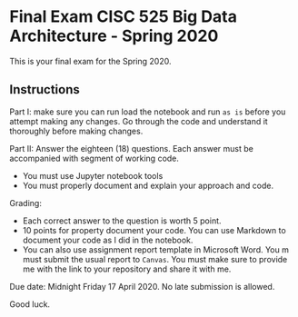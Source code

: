 # Final Exam CISC 525 Big Data Architecture - Spring 2020

This is your final exam for the Spring 2020.

## Instructions

Part I: make sure you can run load the notebook and run `as is` before
you attempt making any changes. Go through the code and understand it
thoroughly before making changes.

Part II: Answer the eighteen (18) questions. Each answer must be
accompanied with segment of working code.

- You must use Jupyter notebook tools
- You must properly document and explain your approach and code.

Grading:

- Each correct answer to the question is worth 5 point.
- 10 points for property document your code. You can use Markdown
to document your code as I did in the notebook.
- You can also use assignment report template in Microsoft Word. You m
must submit the usual report to `Canvas`. You must make sure to provide
me with the link to your repository and share it with me.

Due date: Midnight Friday 17 April 2020. No late submission is allowed.

Good luck.